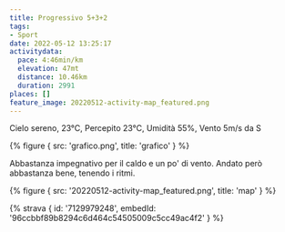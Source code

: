```yaml
---
title: Progressivo 5+3+2
tags:
- Sport
date: 2022-05-12 13:25:17
activitydata:
  pace: 4:46min/km
  elevation: 47mt
  distance: 10.46km
  duration: 2991
places: []
feature_image: 20220512-activity-map_featured.png
---
```


Cielo sereno, 23°C, Percepito 23°C, Umidità 55%, Vento 5m/s da S

{% figure { src: 'grafico.png', title: 'grafico' } %}
<!--more-->

Abbastanza impegnativo per il caldo e un po' di vento. Andato però abbastanza bene, tenendo i ritmi.

{% figure { src: '20220512-activity-map_featured.png', title: 'map' } %}

{% strava { id: '7129979248', embedId: '96ccbbf89b8294c6d464c54505009c5cc49ac4f2' } %}
